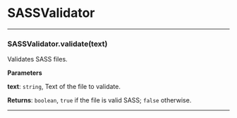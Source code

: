 # SASSValidator





* * *

### SASSValidator.validate(text) 

Validates SASS files.

**Parameters**

**text**: `string`, Text of the file to validate.

**Returns**: `boolean`, `true` if the file is valid SASS; `false` otherwise.



* * *










